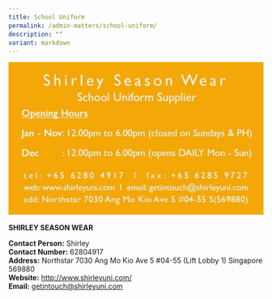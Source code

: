 ```yaml
---
title: School Uniform
permalink: /admin-matters/school-uniform/
description: ""
variant: markdown
---
```

![](/images/Shirley_Seasonwear.jpg)

**SHIRLEY SEASON WEAR**

**Contact Person:** Shirley<br>
**Contact Number:** 62804917 <br>
**Address:** Northstar 7030 Ang Mo Kio Ave 5 #04-55 (Lift Lobby 1) Singapore 569880  <br>
**Website:** http://www.shirleyuni.com/ <br>
**Email:** getintouch@shirleyuni.com